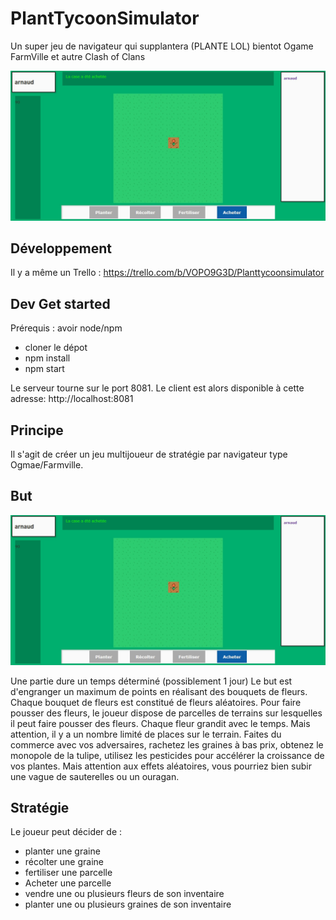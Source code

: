 # PlantTycoonSimulator
Un super jeu de navigateur qui supplantera (PLANTE LOL) bientot Ogame FarmVille et autre Clash of Clans

![preview](img/preview.jpg)

## Développement

Il y a même un Trello : https://trello.com/b/VOPO9G3D/Planttycoonsimulator

## Dev Get started

Prérequis : avoir node/npm

 - cloner le dépot
 - npm install 
 - npm start

 Le serveur tourne sur le port 8081.
 Le client est alors disponible à cette adresse: http://localhost:8081

## Principe

Il s'agit de créer un jeu multijoueur de stratégie par navigateur type Ogmae/Farmville.

## But

![preview](img/preview.jpg)

Une partie dure un temps déterminé (possiblement 1 jour)
Le but est d'engranger un maximum de points en réalisant des bouquets de fleurs.
Chaque bouquet de fleurs est constitué de fleurs aléatoires.
Pour faire pousser des fleurs, le joueur dispose de parcelles de terrains sur lesquelles il peut faire pousser des fleurs. Chaque fleur grandit avec le temps.
Mais attention, il y a un nombre limité de places sur le terrain.
Faites du commerce avec vos adversaires, rachetez les graines à bas prix, obtenez le monopole de la tulipe, utilisez les pesticides pour accélérer la croissance de vos plantes. Mais attention aux effets aléatoires, vous pourriez bien subir une vague de sauterelles ou un ouragan.

## Stratégie

Le joueur peut décider de :

 - planter une graine
 - récolter une graine
 - fertiliser une parcelle
 - Acheter une parcelle
 - vendre une ou plusieurs fleurs de son inventaire
 - planter une ou plusieurs graines de son inventaire

